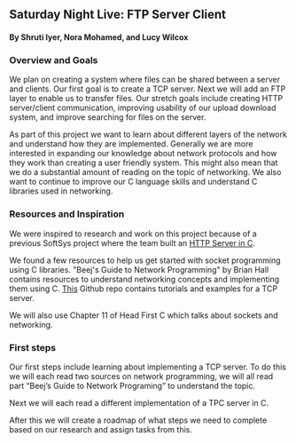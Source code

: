## Saturday Night Live: FTP Server Client
#### By Shruti Iyer, Nora Mohamed, and Lucy Wilcox
 
### Overview and Goals
We plan on creating a system where files can be shared between a server and clients. Our first goal is to create a TCP server. Next we will add an FTP layer to enable us to transfer files. Our stretch goals include creating HTTP server/client communication, improving usability of our upload download system, and improve searching for files on the server. 

As part of this project we want to learn about different layers of the network and understand how they are implemented. Generally we are more interested in expanding our knowledge about network protocols and how they work than creating a user friendly system. This might also mean that we do a substantial amount of reading on the topic of networking. We also want to continue to improve our C language skills and understand C libraries used in networking. 

### Resources and Inspiration
We were inspired to research and work on this project because of a previous SoftSys project where the team built an [HTTP Server in C](https://matthewruehle.github.io/SoftSysQuestingQuail/). 

We found a few resources to help us get started with socket programming using C libraries. "Beej's Guide to Network Programming" by Brian Hall contains resources to understand networking concepts and implementing them using C. 
[This](thttps://github.com/angrave/SystemProgramming/wiki/Networking,-Part-4:-Building-a-simple-TCP-Server) Github repo contains tutorials and examples for a TCP server. 

We will also use Chapter 11 of Head First C which talks about sockets and networking.

### First steps

Our first steps include learning about implementing a TCP server. To do this we will each read two sources on network programming, we will all read part “Beej’s Guide to Network Programing” to understand the topic. 

Next we will each read a different implementation of a TPC server in C.

After this we will create a roadmap of what steps we need to complete based on our research and assign tasks from this.
